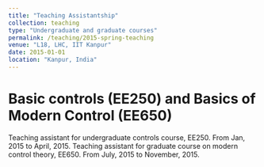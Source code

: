 ```yaml
---
title: "Teaching Assistantship"
collection: teaching
type: "Undergraduate and graduate courses"
permalink: /teaching/2015-spring-teaching
venue: "L18, LHC, IIT Kanpur"
date: 2015-01-01
location: "Kanpur, India"
---
```


Basic controls (EE250) and Basics of Modern Control (EE650)
======
Teaching assistant for undergraduate controls course, EE250. From Jan, 2015 to April, 2015.
Teaching assistant for graduate course on modern control theory, EE650. From July, 2015 to November, 2015.
